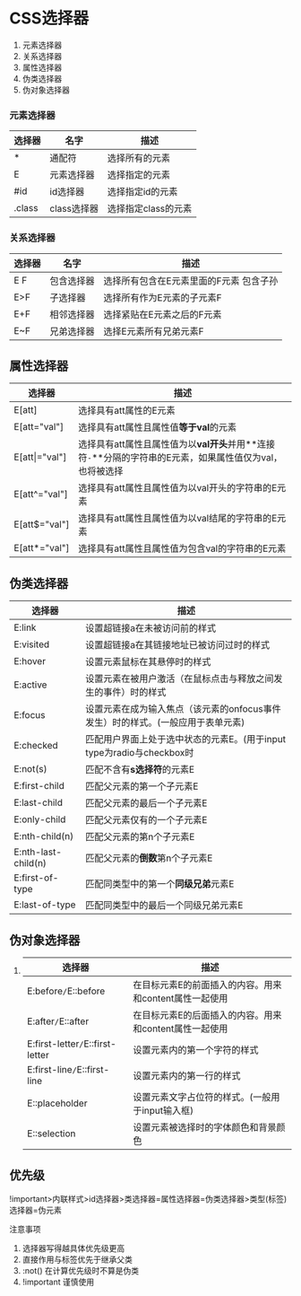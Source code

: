 # CSS选择器

1. 元素选择器
2. 关系选择器
3. 属性选择器
4. 伪类选择器
5. 伪对象选择器

### 元素选择器

| 选择器 | 名字        | 描述                |
| ------ | ----------- | ------------------- |
| *      | 通配符      | 选择所有的元素      |
| E      | 元素选择器  | 选择指定的元素      |
| #id    | id选择器    | 选择指定id的元素    |
| .class | class选择器 | 选择指定class的元素 |

### 关系选择器

| 选择器 | 名字       | 描述                                    |
| ------ | ---------- | --------------------------------------- |
| E F    | 包含选择器 | 选择所有包含在E元素里面的F元素 包含子孙 |
| E>F    | 子选择器   | 选择所有作为E元素的子元素F              |
| E+F    | 相邻选择器 | 选择紧贴在E元素之后的F元素              |
| E~F    | 兄弟选择器 | 选择E元素所有兄弟元素F                  |

## 属性选择器

| 选择器         | 描述                                                         |
| -------------- | ------------------------------------------------------------ |
| E[att]         | 选择具有att属性的E元素                                       |
| E[att="val"]   | 选择具有att属性且属性值**等于val**的元素                     |
| E[att\|="val"] | 选择具有att属性且属性值为以**val开头**并用**连接符`-`**分隔的字符串的E元素，如果属性值仅为val，也将被选择 |
| E[att^="val"]  | 选择具有att属性且属性值为以val开头的字符串的E元素            |
| E[att$="val"]  | 选择具有att属性且属性值为以val结尾的字符串的E元素            |
| E[att*="val"]  | 选择具有att属性且属性值为包含val的字符串的E元素              |

## 伪类选择器

| 选择器              | 描述                                                         |
| ------------------- | ------------------------------------------------------------ |
| E:link              | 设置超链接a在未被访问前的样式                                |
| E:visited           | 设置超链接a在其链接地址已被访问过时的样式                    |
| E:hover             | 设置元素鼠标在其悬停时的样式                                 |
| E:active            | 设置元素在被用户激活（在鼠标点击与释放之间发生的事件）时的样式 |
| E:focus             | 设置元素在成为输入焦点（该元素的onfocus事件发生）时的样式。(一般应用于表单元素) |
| E:checked           | 匹配用户界面上处于选中状态的元素E。(用于input type为radio与checkbox时 |
| E:not(s)            | 匹配不含有**s选择符**的元素E                                 |
| E:first-child       | 匹配父元素的第一个子元素E                                    |
| E:last-child        | 匹配父元素的最后一个子元素E                                  |
| E:only-child        | 匹配父元素仅有的一个子元素E                                  |
| E:nth-child(n)      | 匹配父元素的第n个子元素E                                     |
| E:nth-last-child(n) | 匹配父元素的**倒数**第n个子元素E                             |
| E:first-of-type     | 匹配同类型中的第一个**同级兄弟**元素E                        |
| E:last-of-type      | 匹配同类型中的最后一个同级兄弟元素E                          |



## 伪对象选择器

1. | 选择器                           | 描述                                                   |
   | -------------------------------- | ------------------------------------------------------ |
   | E:before`/`E::before             | 在目标元素E的前面插入的内容。用来和content属性一起使用 |
   | E:after`/`E::after               | 在目标元素E的后面插入的内容。用来和content属性一起使用 |
   | E:first-letter`/`E::first-letter | 设置元素内的第一个字符的样式                           |
   | E:first-line`/`E::first-line     | 设置元素内的第一行的样式                               |
   | E::placeholder                   | 设置元素文字占位符的样式。(一般用于input输入框)        |
   | E::selection                     | 设置元素被选择时的字体颜色和背景颜色                   |


## 优先级

!important>内联样式>id选择器>类选择器=属性选择器=伪类选择器>类型(标签)选择器=伪元素

注意事项

1. 选择器写得越具体优先级更高
2. 直接作用与标签优先于继承父类
3. :not() 在计算优先级时不算是伪类
4. !important 谨慎使用